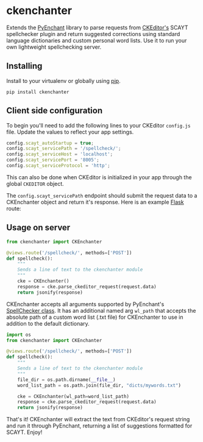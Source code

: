 # ckenchanter

Extends the [PyEnchant](http://pythonhosted.org/pyenchant/) library to parse requests from [CKEditor's](http://ckeditor.com) SCAYT spellchecker plugin and return suggested corrections using standard language dictionaries and custom personal word lists. Use it to run your own lightweight spellchecking server.

## Installing

Install to your virtualenv or globally using [pip](https://pip.pypa.io/en/stable/installing/).

```
pip install ckenchanter
```

## Client side configuration

To begin you'll need to add the following lines to your CKEditor `config.js` file. Update the values to reflect your app settings.
```JavaScript
config.scayt_autoStartup = true;
config.scayt_servicePath = '/spellcheck/';
config.scayt_serviceHost = 'localhost';
config.scayt_servicePort = '8005';
config.scayt_serviceProtocol = 'http';
```

This can also be done when CKEditor is initialized in your app through the global `CKEDITOR` object.

The `config.scayt_servicePath` endpoint should submit the request data to a CKEnchanter object and return it's response. Here is an example [Flask](http://flask.pocoo.org/) route:


## Usage on server


```Python
from ckenchanter import CKEnchanter

@views.route('/spellcheck/', methods=['POST'])
def spellcheck():
    """
    Sends a line of text to the ckenchanter module
    """
    cke = CKEnchanter()
    response = cke.parse_ckeditor_request(request.data)
    return jsonify(response)
```

CKEnchanter accepts all arguments supported by PyEnchant's [SpellChecker class](https://github.com/rfk/pyenchant/blob/master/enchant/checker/__init__.py). It has an additional named arg `wl_path` that accepts the absolute path of a custom word list (.txt file) for CKEnchanter to use in addition to the default dictionary.

```Python
import os
from ckenchanter import CKEnchanter

@views.route('/spellcheck/', methods=['POST'])
def spellcheck():
    """
    Sends a line of text to the ckenchanter module
    """
    file_dir = os.path.dirname(__file__)
    word_list_path = os.path.join(file_dir, "dicts/mywords.txt")

    cke = CKEnchanter(wl_path=word_list_path)
    response = cke.parse_ckeditor_request(request.data)
    return jsonify(response)
```

That's it! CKEnchanter will extract the text from CKEditor's request string and run it through PyEnchant, returning a list of suggestions formatted for SCAYT. Enjoy!
